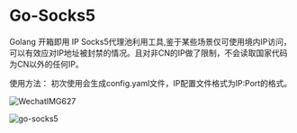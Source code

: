 # Go-Socks5
Golang 开箱即用 IP Socks5代理池利用工具,鉴于某些场景仅可使用境内IP访问，可以有效应对IP地址被封禁的情况。且对非CN的IP做了限制，不会读取国家代码为CN以外的任何IP。

使用方法：
初次使用会生成config.yaml文件，IP配置文件格式为IP:Port的格式。  

![WechatIMG627](https://github.com/AoJ0c1/Go-Socks5/assets/143869043/a13584c4-0b0a-411b-8956-e00d0e3612e5)  


![go-socks5](https://github.com/AoJ0c1/Go-Socks5/assets/143869043/a39a0414-adbf-4770-88ad-ba1cbd22fc3c)








